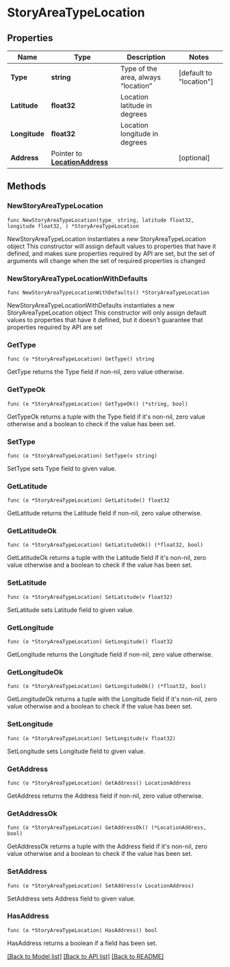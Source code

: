 # StoryAreaTypeLocation

## Properties

Name | Type | Description | Notes
------------ | ------------- | ------------- | -------------
**Type** | **string** | Type of the area, always “location” | [default to "location"]
**Latitude** | **float32** | Location latitude in degrees | 
**Longitude** | **float32** | Location longitude in degrees | 
**Address** | Pointer to [**LocationAddress**](LocationAddress.md) |  | [optional] 

## Methods

### NewStoryAreaTypeLocation

`func NewStoryAreaTypeLocation(type_ string, latitude float32, longitude float32, ) *StoryAreaTypeLocation`

NewStoryAreaTypeLocation instantiates a new StoryAreaTypeLocation object
This constructor will assign default values to properties that have it defined,
and makes sure properties required by API are set, but the set of arguments
will change when the set of required properties is changed

### NewStoryAreaTypeLocationWithDefaults

`func NewStoryAreaTypeLocationWithDefaults() *StoryAreaTypeLocation`

NewStoryAreaTypeLocationWithDefaults instantiates a new StoryAreaTypeLocation object
This constructor will only assign default values to properties that have it defined,
but it doesn't guarantee that properties required by API are set

### GetType

`func (o *StoryAreaTypeLocation) GetType() string`

GetType returns the Type field if non-nil, zero value otherwise.

### GetTypeOk

`func (o *StoryAreaTypeLocation) GetTypeOk() (*string, bool)`

GetTypeOk returns a tuple with the Type field if it's non-nil, zero value otherwise
and a boolean to check if the value has been set.

### SetType

`func (o *StoryAreaTypeLocation) SetType(v string)`

SetType sets Type field to given value.


### GetLatitude

`func (o *StoryAreaTypeLocation) GetLatitude() float32`

GetLatitude returns the Latitude field if non-nil, zero value otherwise.

### GetLatitudeOk

`func (o *StoryAreaTypeLocation) GetLatitudeOk() (*float32, bool)`

GetLatitudeOk returns a tuple with the Latitude field if it's non-nil, zero value otherwise
and a boolean to check if the value has been set.

### SetLatitude

`func (o *StoryAreaTypeLocation) SetLatitude(v float32)`

SetLatitude sets Latitude field to given value.


### GetLongitude

`func (o *StoryAreaTypeLocation) GetLongitude() float32`

GetLongitude returns the Longitude field if non-nil, zero value otherwise.

### GetLongitudeOk

`func (o *StoryAreaTypeLocation) GetLongitudeOk() (*float32, bool)`

GetLongitudeOk returns a tuple with the Longitude field if it's non-nil, zero value otherwise
and a boolean to check if the value has been set.

### SetLongitude

`func (o *StoryAreaTypeLocation) SetLongitude(v float32)`

SetLongitude sets Longitude field to given value.


### GetAddress

`func (o *StoryAreaTypeLocation) GetAddress() LocationAddress`

GetAddress returns the Address field if non-nil, zero value otherwise.

### GetAddressOk

`func (o *StoryAreaTypeLocation) GetAddressOk() (*LocationAddress, bool)`

GetAddressOk returns a tuple with the Address field if it's non-nil, zero value otherwise
and a boolean to check if the value has been set.

### SetAddress

`func (o *StoryAreaTypeLocation) SetAddress(v LocationAddress)`

SetAddress sets Address field to given value.

### HasAddress

`func (o *StoryAreaTypeLocation) HasAddress() bool`

HasAddress returns a boolean if a field has been set.


[[Back to Model list]](../README.md#documentation-for-models) [[Back to API list]](../README.md#documentation-for-api-endpoints) [[Back to README]](../README.md)


